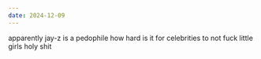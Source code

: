 ```yaml
---
date: 2024-12-09
---
```


apparently jay-z is a pedophile how hard is it for celebrities to not fuck little girls holy shit
